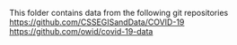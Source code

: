 This folder contains data from the following git repositories
https://github.com/CSSEGISandData/COVID-19
https://github.com/owid/covid-19-data
